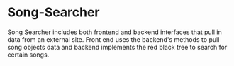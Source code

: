 # Song-Searcher
Song Searcher includes both frontend and backend interfaces that pull in data from an external site. Front end uses the backend's methods to pull song objects data and backend implements the red black tree to search for certain songs.
